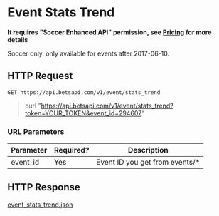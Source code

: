 # Event Stats Trend

**It requires "Soccer Enhanced API" permission, see [Pricing](/mm/pricing) for more details**

Soccer only. only available for events after 2017-06-10.

## HTTP Request

`GET https://api.betsapi.com/v1/event/stats_trend`

> curl "https://api.betsapi.com/v1/event/stats_trend?token=YOUR_TOKEN&event_id=294607"

### URL Parameters

Parameter | Required? | Description
--------- | ------- | -----------
event_id | Yes | Event ID you get from events/*

## HTTP Response

<a href="../samples/event_stats_trend.json" target="_blank">event_stats_trend.json</a>
